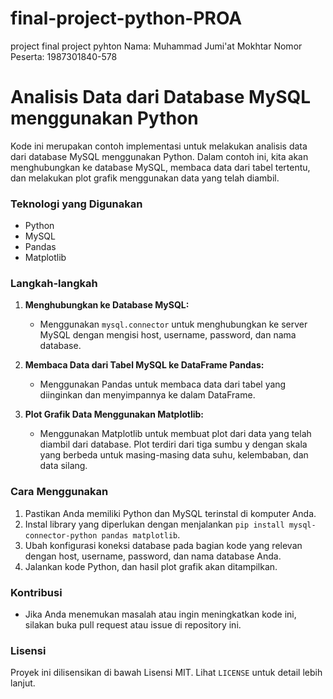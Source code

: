 # final-project-python-PROA
project final project pyhton 
Nama: Muhammad Jumi'at Mokhtar
Nomor Peserta: 1987301840-578

# Analisis Data dari Database MySQL menggunakan Python

Kode ini merupakan contoh implementasi untuk melakukan analisis data dari database MySQL menggunakan Python. Dalam contoh ini, kita akan menghubungkan ke database MySQL, membaca data dari tabel tertentu, dan melakukan plot grafik menggunakan data yang telah diambil.

### Teknologi yang Digunakan
- Python
- MySQL
- Pandas
- Matplotlib

### Langkah-langkah

1. **Menghubungkan ke Database MySQL:**
    - Menggunakan `mysql.connector` untuk menghubungkan ke server MySQL dengan mengisi host, username, password, dan nama database.

2. **Membaca Data dari Tabel MySQL ke DataFrame Pandas:**
    - Menggunakan Pandas untuk membaca data dari tabel yang diinginkan dan menyimpannya ke dalam DataFrame.

3. **Plot Grafik Data Menggunakan Matplotlib:**
    - Menggunakan Matplotlib untuk membuat plot dari data yang telah diambil dari database. Plot terdiri dari tiga sumbu y dengan skala yang berbeda untuk masing-masing data suhu, kelembaban, dan data silang.

### Cara Menggunakan
1. Pastikan Anda memiliki Python dan MySQL terinstal di komputer Anda.
2. Instal library yang diperlukan dengan menjalankan `pip install mysql-connector-python pandas matplotlib`.
3. Ubah konfigurasi koneksi database pada bagian kode yang relevan dengan host, username, password, dan nama database Anda.
4. Jalankan kode Python, dan hasil plot grafik akan ditampilkan.

### Kontribusi
- Jika Anda menemukan masalah atau ingin meningkatkan kode ini, silakan buka pull request atau issue di repository ini.

### Lisensi
Proyek ini dilisensikan di bawah Lisensi MIT. Lihat `LICENSE` untuk detail lebih lanjut.

